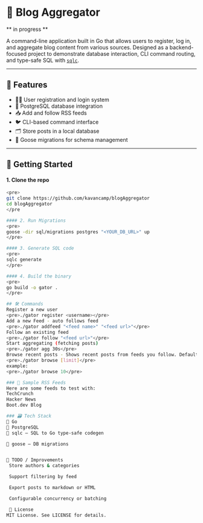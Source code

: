 # 📰 Blog Aggregator
** in progress **

A command-line application built in Go that allows users to register, log in, and aggregate blog content from various sources. Designed as a backend-focused project to demonstrate database interaction, CLI command routing, and type-safe SQL with [`sqlc`](https://github.com/sqlc-dev/sqlc).

---

## 📌 Features

- 🧑‍💻 User registration and login system
- 💾 PostgreSQL database integration
- 📥 Add and follow RSS feeds
- 🐦 CLI-based command interface
- 🗂 Store posts in a local database
- 🔁 Goose migrations for schema management

---

## 🚀 Getting Started

#### 1. Clone the repo

```bash
<pre>
git clone https://github.com/kavancamp/blogAggregator
cd blogAggregator
</pre

#### 2. Run Migrations
<pre>
goose -dir sql/migrations postgres "<YOUR_DB_URL>" up
</pre>

#### 3. Generate SQL code
<pre>
sqlc generate
</pre>

#### 4. Build the binary
<pre>
go build -o gator .
</pre>

## 🛠 Commands
Register a new user
<pre>./gator register <username></pre>
Add a new Feed - auto follows feed
<pre>./gator addfeed "<feed name>" "<feed url>"</pre>
Follow an existing feed
<pre>./gator follow "<feed url>"</pre>
Start aggregating (fetching posts)
<pre>./gator agg 30s</pre>
Browse recent posts - Shows recent posts from feeds you follow. Defaults to 2 posts if no limit is given.
<pre>./gator browse [limit]</pre>
example: 
<pre>./gator browse 10</pre>

### 🧪 Sample RSS Feeds
Here are some feeds to test with:
TechCrunch
Hacker News
Boot.dev Blog

### 🗃 Tech Stack
🐹 Go
🐘 PostgreSQL
🔧 sqlc — SQL to Go type-safe codegen

🧱 goose — DB migrations


🧼 TODO / Improvements
 Store authors & categories

 Support filtering by feed

 Export posts to markdown or HTML

 Configurable concurrency or batching

 📄 License
MIT License. See LICENSE for details.